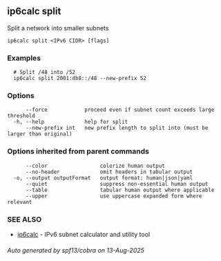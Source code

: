 ## ip6calc split

Split a network into smaller subnets

```
ip6calc split <IPv6 CIDR> [flags]
```

### Examples

```
  # Split /48 into /52
  ip6calc split 2001:db8::/48 --new-prefix 52
```

### Options

```
      --force            proceed even if subnet count exceeds large threshold
  -h, --help             help for split
      --new-prefix int   new prefix length to split into (must be larger than original)
```

### Options inherited from parent commands

```
      --color                 colorize human output
      --no-header             omit headers in tabular output
  -o, --output outputFormat   output format: human|json|yaml
      --quiet                 suppress non-essential human output
      --table                 tabular human output where applicable
      --upper                 use uppercase expanded form where relevant
```

### SEE ALSO

* [ip6calc](ip6calc.md)	 - IPv6 subnet calculator and utility tool

###### Auto generated by spf13/cobra on 13-Aug-2025
